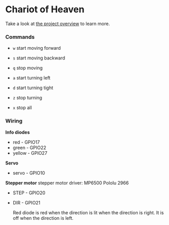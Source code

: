 # Chariot of Heaven

Take a look at [the project overview](project.pdf) to learn more.

### Commands

- `w` start moving forward
- `s` start moving backward
- `q` stop moving

- `a` start turning left
- `d` start turning tight
- `z` stop turning

- `x` stop all

### Wiring

**Info diodes**

- red - GPIO17
- green - GPIO22
- yellow - GPIO27

**Servo**

- servo - GPIO10

**Stepper motor**
stepper motor driver: MP6500 Pololu 2966

- STEP - GPIO20

- DIR - GPIO21

  Red diode is red when the direction is lit when the direction is right. It is off when the direction is left.
